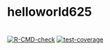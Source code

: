 # helloworld625
# 
<!-- badges: start -->
[![R-CMD-check](https://github.com/haisx/helloworld625/workflows/R-CMD-check/badge.svg)](https://github.com/haisx/helloworld625/actions)
[![test-coverage](https://github.com/haisx/helloworld625/actions/workflows/test-coverage.yaml/badge.svg)](https://github.com/haisx/helloworld625/actions/workflows/test-coverage.yaml)
<!-- badges: end -->
